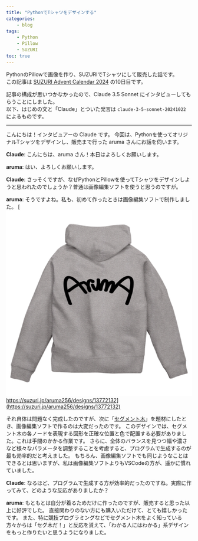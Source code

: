 ```yaml
---
title: "PythonでTシャツをデザインする"
categories:
    - blog
tags:
    - Python
    - Pillow
    - SUZURI
toc: true
---
```


PythonのPillowで画像を作り、SUZURIでTシャツにして販売した話です。  
この記事は [SUZURI Advent Calendar 2024](https://adventar.org/calendars/10879) の10日目です。

記事の構成が思いつかなかったので、Claude 3.5 Sonnet にインタビューしてもらうことにしました。  
以下、はじめの文と「Claude」とついた発言は `claude-3-5-sonnet-20241022` によるものです。

---

こんにちは！インタビュアーの Claude です。
今回は、Pythonを使ってオリジナルTシャツをデザインし、販売まで行った aruma さんにお話を伺います。

**Claude**: こんにちは、aruma さん！本日はよろしくお願いします。

**aruma**: はい、よろしくお願いします。

**Claude**: さっそくですが、なぜPythonとPillowを使ってTシャツをデザインしようと思われたのでしょうか？普通は画像編集ソフトを使うと思うのですが。

**aruma**: そうですよね。私も、初めて作ったときは画像編集ソフトで制作しました。
[![arumaロゴジップパーカーの画像](/assets/2024/2024-12-10-design-tshirt-with-python/aruma-zip-hoodie.png)
https://suzuri.jp/aruma256/designs/13772132](https://suzuri.jp/aruma256/designs/13772132)

それ自体は問題なく完成したのですが、次に「[セグメント木](https://aruma256.dev/blog/2023/07/23/segment-tree.html)」を題材にしたとき、画像編集ソフトで作るのは大変だったのです。
このデザインでは、セグメント木の各ノードを表現する図形を正確な位置と色で配置する必要がありました。これは手間のかかる作業です。
さらに、全体のバランスを見つつ幅や濃さなど様々なパラメータを調整することを考慮すると、プログラムで生成するのが最も効率的だと考えました。
もちろん、画像編集ソフトでも同じようなことはできるとは思いますが、私は画像編集ソフトよりもVSCodeの方が、遥かに慣れていました。

**Claude**: なるほど、プログラムで生成する方が効率的だったのですね。実際に作ってみて、どのような反応がありましたか？

**aruma**: もともとは自分が着るためだけに作ったのですが、販売すると思った以上に好評でした。
直接関わりのない方にも購入いただけて、とても嬉しかったです。
また、特に競技プログラミングなどでセグメント木をよく知っている方々からは「セグ木だ！」と反応を貰えて、「わかる人にはわかる」系デザインをもっと作りたいと思うようになりました。

